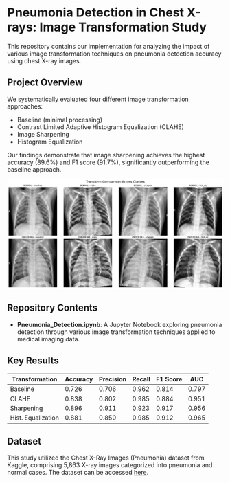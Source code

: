# Pneumonia Detection in Chest X-rays: Image Transformation Study

This repository contains our implementation for analyzing the impact of various image transformation techniques on pneumonia detection accuracy using chest X-ray images.

## Project Overview

We systematically evaluated four different image transformation approaches:
- Baseline (minimal processing)
- Contrast Limited Adaptive Histogram Equalization (CLAHE)
- Image Sharpening
- Histogram Equalization

Our findings demonstrate that image sharpening achieves the highest accuracy (89.6%) and F1 score (91.7%), significantly outperforming the baseline approach.

![Transformation Comparison](./transform_comparison.jpeg)

## Repository Contents

- **Pneumonia_Detection.ipynb**: A Jupyter Notebook exploring pneumonia detection through various image transformation techniques applied to medical imaging data.

## Key Results

| Transformation | Accuracy | Precision | Recall | F1 Score | AUC |
|----------------|----------|-----------|--------|----------|-----|
| Baseline | 0.726 | 0.706 | 0.962 | 0.814 | 0.797 |
| CLAHE | 0.838 | 0.802 | 0.985 | 0.884 | 0.951 |
| Sharpening | 0.896 | 0.911 | 0.923 | 0.917 | 0.956 |
| Hist. Equalization | 0.881 | 0.850 | 0.985 | 0.912 | 0.965 |

## Dataset

This study utilized the Chest X-Ray Images (Pneumonia) dataset from Kaggle, comprising 5,863 X-ray images categorized into pneumonia and normal cases. The dataset can be accessed [here](https://www.kaggle.com/datasets/paultimothymooney/chest-xray-pneumonia/data).

